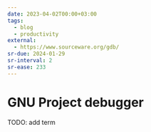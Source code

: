 ```yaml
---
date: 2023-04-02T00:00+03:00
tags:
  - blog
  - productivity
external:
  - https://www.sourceware.org/gdb/
sr-due: 2024-01-29
sr-interval: 2
sr-ease: 233
---
```


# GNU Project debugger

TODO: add term
